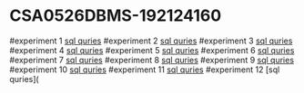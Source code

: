 # CSA0526DBMS-192124160
#experiment 1
[sql quries](https://github.com/PRASANNACHANDRASEKAR050903/CSA0526DBMS-192124160/blob/main/EXPERIMENT%20NO%201.txt)
#experiment 2
[sql quries](https://github.com/PRASANNACHANDRASEKAR050903/CSA0526DBMS-192124160/blob/main/EXPERIMENT%20NO%203.txt)
#experiment 3
[sql quries](https://github.com/PRASANNACHANDRASEKAR050903/CSA0526DBMS-192124160/blob/main/EXPERIMENT%20NO%204.txt)
#experiment 4
[sql quries](https://github.com/PRASANNACHANDRASEKAR050903/CSA0526DBMS-192124160/blob/main/EXPERIMENT%20NO%204.txt)
#experiment 5
[sql quries](https://github.com/PRASANNACHANDRASEKAR050903/CSA0526DBMS-192124160/blob/main/EXPERIMENT%20NO%205.txt)
#experiment 6
[sql quries](https://github.com/PRASANNACHANDRASEKAR050903/CSA0526DBMS-192124160/blob/main/EXPERIMENT%20NO%206.txt)
#experiment 7
[sql quries](https://github.com/PRASANNACHANDRASEKAR050903/CSA0526DBMS-192124160/blob/main/EXPERIMENT%20NO%207.txt)
#experiment 8
[sql quries](https://github.com/PRASANNACHANDRASEKAR050903/CSA0526DBMS-192124160/blob/main/EXPERIMENT%20NO%208.txt)
#experiment 9
[sql quries](https://github.com/PRASANNACHANDRASEKAR050903/CSA0526DBMS-192124160/blob/main/EXPERIMENT%20NO%209.txt)
#experiment 10
[sql quries](https://github.com/PRASANNACHANDRASEKAR050903/CSA0526DBMS-192124160/blob/main/EXPERIMENT%20NO%2010.txt)
#experiment 11
[sql quries](https://github.com/PRASANNACHANDRASEKAR050903/CSA0526DBMS-192124160/blob/main/EXPERIMENT%20NO%2011.txt)
#experiment 12
[sql quries](
